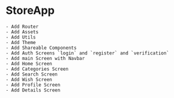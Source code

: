 # StoreApp

    - Add Router
    - Add Assets
    - Add Utils
    - Add Theme
    - Add Shareable Components
    - Add Auth Screens `login` and `register` and `verification`
    - Add main Screen with Navbar
    - Add Home Screen
    - Add Categories Screen
    - Add Search Screen
    - Add Wish Screen
    - Add Profile Screen
    - Add Details Screen
